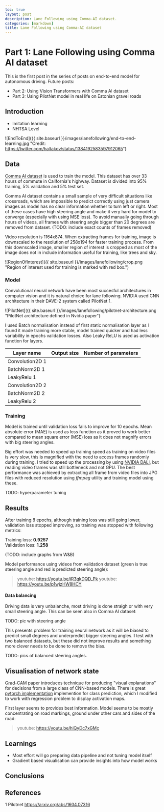 ```yaml
---
toc: true
layout: post
description: Lane Following using Comma-AI dataset.
categories: [markdown]
title: Lane Following using Comma-AI dataset
---
```


# Part 1: Lane Following using Comma AI dataset

This is the first post in the series of posts on end-to-end model for autonomous driving. Future posts:
- Part 2: Using Vision Transformers with Comma AI dataset
- Part 3: Using PilotNet model in real life on Estonian gravel roads

## Introduction

- Imitation learning
- NHTSA Level

![EndToEnd]({{ site.baseurl }}/images/lanefollowing/end-to-end-learning.jpg "Credit: https://twitter.com/haltakov/status/1384192583597912065")

## Data

[Comma AI dataset](https://github.com/commaai/comma2k19) is used to train the model. This dataset has over 33 hours of
commute in California's highway. Dataset is divided into 95% training, 5% validation and 5% test set.

Comma AI dataset contains a small sample of very difficult situations like crossroads, which are impossible to predict
correctly using just camera images as model has no clear information whether to turn left or right. Most of these cases
have high steering angle and make it very hard for model to converge (especially with using MSE loss). To avoid manually
going through hours of videos, all frames with steering angle bigger than 20 degrees are removed from dataset.
(TODO: include exact counts of frames removed)

Video resolution is 1164x874. When extracting frames for training, image is downscaled to the resolution of 258x194 for
faster training process. From this downscaled image, smaller region of interest is cropped as most of the image does not
in include information useful for training, like trees and sky.

![RegionOfInterest]({{ site.baseurl }}/images/lanefollowing/crop.png "Region of interest used for training is marked with red box.")

### Model
Convolutional neural network have been most succesful architectures in computer vision and it is natural choice for lane
following. NVIDIA used CNN architecture in their DAVE-2 system called PilotNet 1.

![PilotNet]({{ site.baseurl }}/images/lanefollowing/pilotnet-architecture.png "PilotNet architecture defined in Nvidia paper")

I used Batch normalisation instead of first static normalisation layer as I found it made training more stable,
model trained quicker and had less variability in epochs validation losses. Also Leaky ReLU is used as activation
function for layers.

|Layer name|Output size|Number of parameters|
|---|---|---|
|Convolution2D 1|   |   |
|BatchNorm2D 1|   |   |
|LeakyRelu 1|   |   |
|Convolution2D 2|   |   |
|BatchNorm2D 2|   |   |
|LeakyRelu 2|   |   |

### Training

Model is trained until validation loss fails to improve for 10 epochs. Mean absolute error (MAE) is used  as loss function
as it proved to work better compared to mean square error (MSE) loss as it does not magnify errors with big steering angles.

Big effort was needed to speed up training speed as training on video files is very slow, this is magnified with the need
to access frames randomly during training. I tried to speed up the processing by using [NVIDIA DALI](https://docs.nvidia.com/deeplearning/dali/user-guide/docs),
but reading video frames was still bottleneck and not GPU. The best performance was achieved by extracting all frame from video
files into JPG files with reduced resolution using *ffmpeg* utility and training model using these.

TODO: hyperparameter tuning

## Results

After training 8 epochs, although training loss was still going lower, validation loss stopped improving, so training
was stopped with following metrics:

Training loss: **0.9257**<br/>
Validation loss: **1.258**

(TODO: include graphs from W&B)

Model performance using videos from validation dataset (green is true steering angle and red is predicted steering angle):
> youtube: https://youtu.be/iR3qkDQD_Pk
> youtube: https://youtu.be/p1wjzHW8HCY

#### Data balancing

Driving data is very unbalanche, most driving is done straigh or with very small steering angle. This can be seen also
in Comma AI dataset:

TODO: pic with steering angle

This presents problem for training neural network as it will be biased to predict small degrees and underpredict bigger
steering angles. I test with two balanced datasets, but these did not improve results and something more clever needs to
be done to remove the bias.

TODO: pics of balanced steering angles.

## Visualisation of network state
[Grad-CAM](https://arxiv.org/abs/1610.02391) paper introduces technique for producing "visual explanations" for decisions
from a large class of CNN-based models. There is great [pytorch implementation](https://github.com/jacobgil/pytorch-grad-cam)
implemention for class prediction, which I modified to work with regression problem to display activation maps.

First layer seems to provides best information. Model seems to be mostly concentrating on road markings, ground under
other cars and sides of the road:
> youtube: https://youtu.be/hlQyDc7xGMc

## Learnings
- Most effort will go preparing data pipeline and not tuning model itself
- Gradient based visualisation can provide insights into how model works

## Conclusions

## References

1 Pilotnet https://arxiv.org/abs/1604.07316